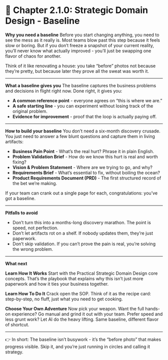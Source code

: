 # 📘 Chapter 2.1.0: Strategic Domain Design - Baseline

**Why you need a baseline**
Before you start changing anything, you need to see the mess as it really is. Most teams blow past this step because it feels slow or boring. But if you don’t freeze a snapshot of your current reality, you’ll never know what actually improved - you’ll just be swapping one flavor of chaos for another.

Think of it like renovating a house: you take “before” photos not because they’re pretty, but because later they prove all the sweat was worth it.

---

**What a baseline gives you**
The baseline captures the business problems and decisions in flight right now. Done right, it gives you:

* **A common reference point** - everyone agrees on “this is where we are.”
* **A safe starting line** - you can experiment without losing track of the original problem.
* **Evidence for improvement** - proof that the loop is actually paying off.

---

**How to build your baseline**
You don’t need a six-month discovery crusade. You just need to answer a few blunt questions and capture them in living artifacts:

* **Business Pain Point** - What’s the real hurt? Phrase it in plain English.
* **Problem Validation Brief** - How do we know this hurt is real and worth fixing?
* **Vision & Problem Statement** - Where are we trying to go, and why?
* **Requirements Brief** - What’s essential to fix, without boiling the ocean?
* **Product Requirements Document (PRD)** - The first structured record of the bet we’re making.

If your team can crank out a single page for each, congratulations: you’ve got a baseline.

---

**Pitfalls to avoid**

* Don’t turn this into a months-long discovery marathon. The point is speed, not perfection.
* Don’t let artifacts rot on a shelf. If nobody updates them, they’re just paperwork.
* Don’t skip validation. If you can’t prove the pain is real, you’re solving the wrong problem.

---

**What next**

**Learn How It Works**
Start with the Practical Strategic Domain Design core concepts. That’s the playbook that explains why this isn’t just more paperwork and how it ties your business together.

**Learn How To Do It**
Crack open the SOP. Think of it as the recipe card: step-by-step, no fluff, just what you need to get cooking.

**Choose Your Own Adventure**
Now pick your weapon. Want the full hands-on experience? Go manual and grind it out with your team. Prefer speed and less grunt work? Let AI do the heavy lifting. Same baseline, different flavor of shortcut.

---

👉 In short: The baseline isn’t busywork - it’s the “before photo” that makes progress visible. Skip it, and you’re just running in circles and calling it strategy.
